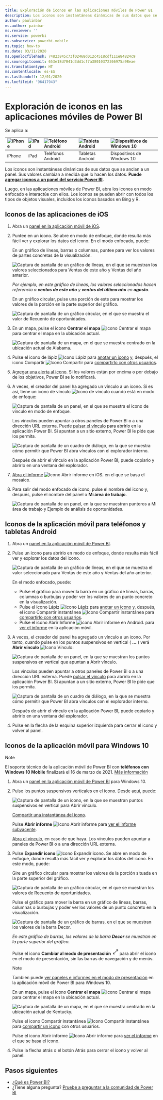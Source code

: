```yaml
---
title: Exploración de iconos en las aplicaciones móviles de Power BI
description: Los iconos son instantáneas dinámicas de sus datos que se anclan a un panel. Obtenga más información sobre cómo interactuar con iconos de las aplicaciones móviles de Power BI.
author: paulinbar
ms.author: painbar
ms.reviewer: ''
ms.service: powerbi
ms.subservice: powerbi-mobile
ms.topic: how-to
ms.date: 03/11/2020
ms.openlocfilehash: 74823845c73f02468d012c4518cdf111e84824c9
ms.sourcegitcommit: 653e18d7041d3dd1cf7a38010372366975a98eae
ms.translationtype: HT
ms.contentlocale: es-ES
ms.lasthandoff: 12/01/2020
ms.locfileid: "96417943"
---
```

# <a name="explore-tiles-in-the-power-bi-mobile-apps"></a>Exploración de iconos en las aplicaciones móviles de Power BI
Se aplica a:

| ![iPhone](./media/mobile-tiles-in-the-mobile-apps/iphone-logo-50-px.png) | ![iPad](./media/mobile-tiles-in-the-mobile-apps/ipad-logo-50-px.png) | ![Teléfono Android](./media/mobile-tiles-in-the-mobile-apps/android-phone-logo-50-px.png) | ![Tableta Android](./media/mobile-tiles-in-the-mobile-apps/android-tablet-logo-50-px.png) | ![Dispositivos de Windows 10](./media/mobile-tiles-in-the-mobile-apps/win-10-logo-50-px.png) |
|:--- |:--- |:--- |:--- |:--- |
| iPhone |iPad |Teléfonos Android |Tabletas Android |Dispositivos de Windows 10 |

Los iconos son instantáneas dinámicas de sus datos que se anclan a un panel. Sus valores cambian a medida que lo hacen los datos. **Puede [agregar iconos a un panel del servicio Power BI](../end-user-tiles.md).** 

Luego, en las aplicaciones móviles de Power BI, abra los iconos en modo enfocado e interactúe con ellos. Los iconos se pueden abrir con todos los tipos de objetos visuales, incluidos los iconos basados en Bing y R.

## <a name="tiles-in-the-ios-apps"></a>Iconos de las aplicaciones de iOS

1. Abra un [panel en la aplicación móvil de iOS](mobile-apps-view-dashboard.md).
2. Puntee en un icono. Se abre en modo de enfoque, donde resulta más fácil ver y explorar los datos del icono. En el modo enfocado, puede:
   
   En un gráfico de líneas, barras o columnas, puntee para ver los valores de partes concretas de la visualización.
   
    ![Captura de pantalla de un gráfico de líneas, en el que se muestran los valores seleccionados para Ventas de este año y Ventas del año anterior.](media/mobile-tiles-in-the-mobile-apps/power-bi-iphone-line-tile-values.png)
   
   *Por ejemplo, en este gráfico de líneas, los valores seleccionados hacen referencia a **ventas de este año** y **ventas del último año** en **agosto**.*  
   
   En un gráfico circular, pulse una porción de este para mostrar los valores de la porción en la parte superior del gráfico.  
   
   ![Captura de pantalla de un gráfico circular, en el que se muestra el valor de Recuento de oportunidades.](media/mobile-tiles-in-the-mobile-apps/power-bi-ipad-tile-pie.png)
3. En un mapa, pulse el icono **Centrar el mapa** ![Icono Centrar el mapa](media/mobile-tiles-in-the-mobile-apps/power-bi-center-map-icon.png) para centrar el mapa en la ubicación actual.

   ![Captura de pantalla de un mapa, en el que se muestra centrado en la ubicación actual de Alabama.](media/mobile-tiles-in-the-mobile-apps/power-bi-ipad-center-map.png)

4. Pulse el icono de lápiz ![Icono Lápiz](./media/mobile-tiles-in-the-mobile-apps/power-bi-iphone-annotate-icon.png) para [anotar un icono](mobile-annotate-and-share-a-tile-from-the-mobile-apps.md#annotate-and-share-the-tile-report-or-visual) y, después, el icono Compartir ![Icono Compartir](./media/mobile-tiles-in-the-mobile-apps/power-bi-iphone-share-icon.png) para [compartirlo con otros usuarios](mobile-annotate-and-share-a-tile-from-the-mobile-apps.md#annotate-and-share-the-tile-report-or-visual).

5. [Agregar una alerta al icono](mobile-set-data-alerts-in-the-mobile-apps.md). Si los valores están por encima o por debajo de los objetivos, Power BI se lo notificará.

6. A veces, el creador del panel ha agregado un vínculo a un icono. Si es así, tiene un icono de vínculo ![Icono de vínculo](media/mobile-tiles-in-the-mobile-apps/power-bi-iphone-link-icon.png) cuando está en modo de enfoque:
   
    ![Captura de pantalla de un panel, en el que se muestra el icono de vínculo en modo de enfoque.](media/mobile-tiles-in-the-mobile-apps/power-bi-iphone-tile-link.png)
   
    Los vínculos pueden apuntar a otros paneles de Power BI o a una dirección URL externa. Puede [pulsar el vínculo](../../create-reports/service-dashboard-edit-tile.md#hyperlink) para abrirlo en la aplicación Power BI. Si apuntan a un sitio externo, Power BI le pide que los permita.
   
    ![Captura de pantalla de un cuadro de diálogo, en la que se muestra cómo permitir que Power BI abra vínculos con el explorador interno.](media/mobile-tiles-in-the-mobile-apps/pbi_andr_openlinkmessage.png)
   
    Después de abrir el vínculo en la aplicación Power BI, puede copiarlo y abrirlo en una ventana del explorador.
7. [Abra el informe](mobile-reports-in-the-mobile-apps.md) ![Icono Abrir informe en iOS.](././media/mobile-tiles-in-the-mobile-apps/power-bi-ipad-open-report-icon.png) en el que se basa el mosaico.
8. Para salir del modo enfocado de icono, pulse el nombre del icono y, después, pulse el nombre del panel o **Mi área de trabajo**.
   
    ![Captura de pantalla de un panel, en la que se muestran punteros a Mi área de trabajo y Ejemplo de análisis de oportunidades.](media/mobile-tiles-in-the-mobile-apps/power-bi-ipad-tile-breadcrumb.png)

## <a name="tiles-in-the-mobile-app-for-android-phones-and-tablets"></a>Iconos de la aplicación móvil para teléfonos y tabletas Android
1. Abra un [panel en la aplicación móvil de Power BI](mobile-apps-view-dashboard.md).
2. Pulse un icono para abrirlo en modo de enfoque, donde resulta más fácil ver y explorar los datos del icono.
   
   ![Captura de pantalla de un gráfico de líneas, en el que se muestra el valor seleccionado para Ventas de este año y Ventas del año anterior.](media/mobile-tiles-in-the-mobile-apps/power-bi-android-tablet-tile.png)
   
    En el modo enfocado, puede:
   
   * Pulse el gráfico para mover la barra en un gráfico de líneas, barras, columnas o burbujas y poder ver los valores de un punto concreto en la visualización.  
   * Pulse el icono Lápiz ![Icono Lápiz](./media/mobile-tiles-in-the-mobile-apps/power-bi-iphone-annotate-icon.png) para [anotar un icono](mobile-annotate-and-share-a-tile-from-the-mobile-apps.md#annotate-and-share-the-tile-report-or-visual) y, después, el icono Compartir instantánea ![Icono Compartir instantánea](./media/mobile-tiles-in-the-mobile-apps/pbi_andr_sharesnapicon.png) para [compartirlo con otros usuarios](mobile-annotate-and-share-a-tile-from-the-mobile-apps.md#annotate-and-share-the-tile-report-or-visual).
   * Pulse el icono Abrir Informe ![icono Abrir informe en Android.](./media/mobile-tiles-in-the-mobile-apps/power-bi-android-tablet-open-report-icon.png) para [ver el informe](mobile-reports-in-the-mobile-apps.md) en la aplicación móvil.
3. A veces, el creador del panel ha agregado un vínculo a un icono. Por tanto, cuando pulse en los puntos suspensivos en vertical ( **...** ) verá **Abrir vínculo** ![Icono Vínculo](media/mobile-tiles-in-the-mobile-apps/power-bi-iphone-link-icon.png):
   
    ![Captura de pantalla de un panel, en la que se muestran los puntos suspensivos en vertical que apuntan a Abrir vínculo.](media/mobile-tiles-in-the-mobile-apps/power-bi-android-tile-link.png)
   
    Los vínculos pueden apuntar a otros paneles de Power BI o a una dirección URL externa. Puede [pulsar el vínculo](../../create-reports/service-dashboard-edit-tile.md#hyperlink) para abrirlo en la aplicación Power BI. Si apuntan a un sitio externo, Power BI le pide que los permita.
   
    ![Captura de pantalla de un cuadro de diálogo, en la que se muestra cómo permitir que Power BI abra vínculos con el explorador interno.](media/mobile-tiles-in-the-mobile-apps/pbi_andr_openlinkmessage.png)
   
    Después de abrir el vínculo en la aplicación Power BI, puede copiarlo y abrirlo en una ventana del explorador.
4. Pulse en la flecha de la esquina superior izquierda para cerrar el icono y volver al panel.

## <a name="tiles-in-the-windows-10-mobile-app"></a>Iconos de la aplicación móvil para Windows 10

>[!NOTE]
>El soporte técnico de la aplicación móvil de Power BI con **teléfonos con Windows 10 Mobile** finalizará el 16 de marzo de 2021. [Más información](/legal/powerbi/powerbi-mobile/power-bi-mobile-app-end-of-support-for-windows-phones)

1. Abra un [panel en la aplicación móvil de Power BI](mobile-apps-view-dashboard.md) para Windows 10.
2. Pulse los puntos suspensivos verticales en el icono. Desde aquí, puede: 
   
    ![Captura de pantalla de un icono, en la que se muestran puntos suspensivos en vertical para Abrir vínculo.](media/mobile-tiles-in-the-mobile-apps/pbi_win10tileellpslink.png)
   
    [Compartir una instantánea del icono](mobile-windows-10-phone-app-get-started.md).
   
    Pulse **Abrir informe** ![Icono Abrir informe](././media/mobile-tiles-in-the-mobile-apps/power-bi-ipad-open-report-icon.png) para [ver el informe subyacente](mobile-reports-in-the-mobile-apps.md).
   
    [Abra el vínculo](../../create-reports/service-dashboard-edit-tile.md#hyperlink), en caso de que haya. Los vínculos pueden apuntar a paneles de Power BI o a una dirección URL externa.
3. Pulse **Expandir icono** ![Icono Expandir icono](media/mobile-tiles-in-the-mobile-apps/power-bi-windows-10-focus-mode-icon.png). Se abre en modo de enfoque, donde resulta más fácil ver y explorar los datos del icono. En este modo, puede:
   
   Gire un gráfico circular para mostrar los valores de la porción situada en la parte superior del gráfico.  
   
   ![Captura de pantalla de un gráfico circular, en el que se muestran los valores de Recuento de oportunidades.](media/mobile-tiles-in-the-mobile-apps/power-bi-windows-10-pie-focus-mode.png)
   
   Pulse el gráfico para mover la barra en un gráfico de líneas, barras, columnas o burbujas y poder ver los valores de un punto concreto en la visualización.  
   
   ![Captura de pantalla de un gráfico de barras, en el que se muestran los valores de la barra Decor.](media/mobile-tiles-in-the-mobile-apps/pbi_win10ph_bartile0316.png)
   
   *En este gráfico de barras, los valores de la barra **Decor** se muestran en la parte superior del gráfico.*
   
   Pulse el icono **Cambiar al modo de presentación** ![imagen del icono Cambiar al modo de presentación.](media/mobile-tiles-in-the-mobile-apps/power-bi-full-screen-icon.png) para abrir el icono en el modo de presentación, sin las barras de navegación y de menús.
   
   > [!NOTE]
   > También puede [ver paneles e informes en el modo de presentación](mobile-windows-10-app-presentation-mode.md) en la aplicación móvil de Power BI para Windows 10.
   > 
   > 
   
   En un mapa, pulse el icono **Centrar el mapa** ![Icono Centrar el mapa](media/mobile-tiles-in-the-mobile-apps/power-bi-center-map-icon.png) para centrar el mapa en la ubicación actual.
   
   ![Captura de pantalla de un mapa, en el que se muestra centrado en la ubicación actual de Kentucky.](media/mobile-tiles-in-the-mobile-apps/power-bi-windows-10-center-map.png)
   
   Pulse el icono Compartir instantánea ![Icono Compartir instantánea](./media/mobile-tiles-in-the-mobile-apps/pbi_win10ph_shareicon.png) para [compartir un icono](mobile-windows-10-phone-app-get-started.md) con otros usuarios.   
   
   Pulse el icono Abrir informe ![Icono Abrir informe](././media/mobile-tiles-in-the-mobile-apps/power-bi-ipad-open-report-icon.png) para [ver el informe](mobile-reports-in-the-mobile-apps.md) en el que se basa el icono. 
4. Pulse la flecha atrás o el botón Atrás para cerrar el icono y volver al panel.

## <a name="next-steps"></a>Pasos siguientes
* [¿Qué es Power BI?](../../fundamentals/power-bi-overview.md)
* ¿Tiene alguna pregunta? [Pruebe a preguntar a la comunidad de Power BI](https://community.powerbi.com/)
